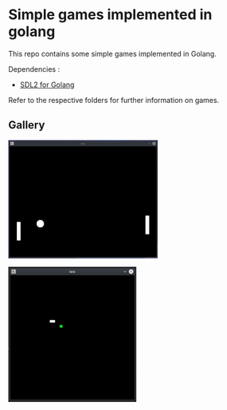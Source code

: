 # Simple games implemented in golang

This repo contains some simple games implemented in Golang. 

Dependencies :
* [SDL2 for Golang](https://github.com/veandco/go-sdl2)

Refer to the respective folders for further information on games.
## Gallery
![Pong](https://github.com/adityapande-1995/Games-golang/blob/master/animations/pong.gif "Pong")

![Snake](https://github.com/adityapande-1995/Games-golang/blob/master/animations/snake.gif "Snake")

